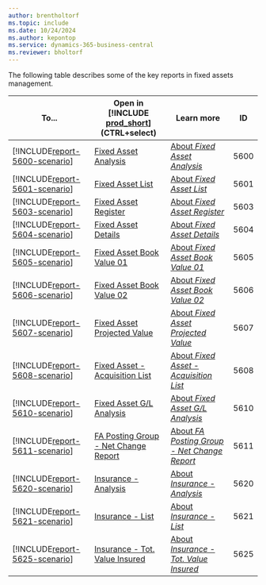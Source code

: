 ```yaml
---
author: brentholtorf
ms.topic: include
ms.date: 10/24/2024
ms.author: kepontop
ms.service: dynamics-365-business-central
ms.reviewer: bholtorf
---
```


The following table describes some of the key reports in fixed assets management.

| To... | Open in [!INCLUDE [prod_short](prod_short.md)] (CTRL+select) | Learn more | ID | 
|-------|------------| ------------|----|
| [!INCLUDE[report-5600-scenario](../includes/report-5600-scenario-include.md)] | [Fixed Asset Analysis](https://businesscentral.dynamics.com?report=5600) | [About *Fixed Asset Analysis*](../reports/report-5600.md) | 5600 |
| [!INCLUDE[report-5601-scenario](../includes/report-5601-scenario-include.md)] | [Fixed Asset List](https://businesscentral.dynamics.com?report=5601) | [About *Fixed Asset List*](../reports/report-5601.md) | 5601 |
| [!INCLUDE[report-5603-scenario](../includes/report-5603-scenario-include.md)] | [Fixed Asset Register](https://businesscentral.dynamics.com?report=5603) | [About *Fixed Asset Register*](../reports/report-5603.md) | 5603 |
| [!INCLUDE[report-5604-scenario](../includes/report-5604-scenario-include.md)] | [Fixed Asset Details](https://businesscentral.dynamics.com?report=5604) | [About *Fixed Asset Details*](../reports/report-5604.md) | 5604 |
| [!INCLUDE[report-5605-scenario](../includes/report-5605-scenario-include.md)] | [Fixed Asset Book Value 01](https://businesscentral.dynamics.com?report=5605) | [About *Fixed Asset Book Value 01*](../reports/report-5605.md) | 5605 |
| [!INCLUDE[report-5606-scenario](../includes/report-5606-scenario-include.md)] | [Fixed Asset Book Value 02](https://businesscentral.dynamics.com?report=5606) | [About *Fixed Asset Book Value 02*](../reports/report-5606.md) | 5606 |
| [!INCLUDE[report-5607-scenario](../includes/report-5607-scenario-include.md)] | [Fixed Asset Projected Value](https://businesscentral.dynamics.com?report=5607) | [About *Fixed Asset Projected Value*](../reports/report-5607.md) | 5607 |
| [!INCLUDE[report-5608-scenario](../includes/report-5608-scenario-include.md)] | [Fixed Asset - Acquisition List](https://businesscentral.dynamics.com?report=5608) | [About *Fixed Asset - Acquisition List*](../reports/report-5608.md) | 5608 |
| [!INCLUDE[report-5610-scenario](../includes/report-5610-scenario-include.md)] | [Fixed Asset G/L Analysis](https://businesscentral.dynamics.com?report=5610) | [About *Fixed Asset G/L Analysis*](../reports/report-5610.md) | 5610 |
| [!INCLUDE[report-5611-scenario](../includes/report-5611-scenario-include.md)] | [FA Posting Group - Net Change Report](https://businesscentral.dynamics.com?report=5611) | [About *FA Posting Group - Net Change Report*](../reports/report-5611.md) | 5611 |
| [!INCLUDE[report-5620-scenario](../includes/report-5620-scenario-include.md)] | [Insurance - Analysis](https://businesscentral.dynamics.com?report=5620) | [About *Insurance - Analysis*](../reports/report-5620.md) | 5620 |
| [!INCLUDE[report-5621-scenario](../includes/report-5621-scenario-include.md)] | [Insurance - List](https://businesscentral.dynamics.com?report=5621) | [About *Insurance - List*](../reports/report-5621.md) | 5621 |
| [!INCLUDE[report-5625-scenario](../includes/report-5625-scenario-include.md)] | [Insurance - Tot. Value Insured](https://businesscentral.dynamics.com?report=5625) | [About *Insurance - Tot. Value Insured*](../reports/report-5625.md) | 5625 |


<!-- TODO: Add articles for these

https://learn.microsoft.com/en-us/dynamics365/business-central/fa-how-insure#to-monitor-insurance-coverage


5623	Insurance Register
Shows posted insurance ledger entries that are sorted and divided by register number. You can determine which registers' entries are shown by setting a filter. It is important to set a filter; otherwise, the report may show a very large amount of information.

The report can be defined so that it functions as a part of the posting process; that is, it can be printed when you post. To print the register when the journal is posted, on the Action Pane, in the Process actions group, choose Post and Print in the journal. The report can be used either for documenting the posted entries or for auditing.



5624	Insurance - Coverage Details
hows the individual fixed assets that are linked to each insurance policy. For each insurance policy, the report shows one or more amounts for each asset. These are the amounts that need insurance coverage. These amounts can differ from the actual insurance policy's coverage.


5626 
Insurance - Uninsured FAs
To check whether you forgot to assign a fixed asset to an insurance policy, you can print or preview the Insurance - Uninsured FAs report. This report displays fixed assets for which amounts aren't posted to the insurance coverage ledger.


5622
Insurance Journal - Test
Shows the journal lines in an insurance journal. You can use the report to have the lines checked before you post the journal.

If you run the report from the Actions tab and post in a journal window, the report automatically filters by the current journal template and journal batch names. In this case, you do not have to enter anything on the tabs. If you run the report from the report list, you can define what is to be included in it by setting filters.


5636
Shows a list of fixed asset ledger entries, sorted by document type and number. The report includes the document type, document number, posting date and source code of the entry, the description and number of the fixed asset, and so on. A warning appears when there is a gap in the number series or the documents were not posted in document-number order.


5602
Shows the journal lines in an FA journal. You can use the report to have the lines checked before you post the journal.

If you run the test report from a journal window, the report is automatically filtered by the current journal template and journal batch names. In this case, you do not have to enter anything on the FastTabs.



5630
Maintenance - Analysis
Shows detailed maintenance expenses for fixed assets. The report can show maintenance expenses for fixed assets for different time periods broken down by maintenance types or other categories such as, fixed asset class.

Options
Field	Description
Depreciation Book

Select the depreciation book code for the depreciation book to be included in the report.

Date Selection

Select the date options that can be used in the report. You can choose between the posting date and the fixed asset posting date.

Starting Date

Enter the first date to be included in the report.

Ending Date

Enter the last date to be included in the report.

Amount Field 1 , Amount Field 2, Amount Field 3

The report has three amount fields that can show maintenance amounts broken down by different maintenance types. Select the maintenance code for the maintenance type you want to include in the report.

Period 1 , Period 2, Period 3

Select one of the options: Before Starting Date, Net Change or at Ending Date. Net Change is the period between the starting and ending date. The selected option determines how the program calculates the maintenance amounts shown in the report.

Group Totals

Select if you want the report to group fixed assets and print totals using the category defined in this field. For example, maintenance expenses for fixed assets can be shown for each fixed asset class.

Print per Fixed Asset

Select if you want the report to show amounts for each fixed asset.



5634
Maintenance - Details
Shows detailed information about the maintenance ledger entries that have been posted to each fixed asset for the depreciation book that you specify in the report.

Options
Field	Description
Depreciation Book
Select the depreciation book code for the depreciation book to be included in the report.

New Page per FA
Select if you want the report to print data for each fixed asset on a separate page.

Include Reversed Entries
Select if you want to include reversed entries in the report.



5635
Maintenance - Next Service
Shows each fixed asset and shows the next date on which service and repairs are planned for each asset. For each asset, the program retrieves this date from the Next Service Date field on the fixed asset card.

Options
Field	Description
Starting Date
Enter the first date to be included in the report. Fixed assets that have a next service date before the date in this field will not be included.

Ending Date
Enter the last date to be included in the report. Fixed assets that have a next service date after the date in this field will not be included.



5633
Maintenance Register
Shows posted maintenance entries that are sorted and divided by register number. You can determine which registers' entries are shown by setting a filter. It is important to set a filter; otherwise, the report may show a very large amount of information.

The report can be defined so that it functions as a part of the posting process; that is, it can be printed when you post. To print the register when the journal is posted, on the Actions tab, in the Posting group, choose Post and Print in the journal. The report can be used for documenting the posted entries or for auditing.



Ad-hoc analysis:

To view insurance coverage ledger entries
You can view the entries that you made in the insurance coverage ledger.

Choose the Lightbulb that opens the Tell Me feature. icon, enter Insurance, and then choose the related link.
Select the relevant insurance policy, and then choose the Coverage Ledger Entries action. -->


<!-- remove after 2025-01-01

## The old way
The following table describes some of the key reports in fixed assets reporting.

| Report | Description | Id | 
|--|--|--|
| [Fixed Asset List](https://businesscentral.dynamics.com?report=5601)| Shows the list of fixed asset and their setup info for a given depreciation book. |5601 |
| [Fixed Asset - Acquisition List](https://businesscentral.dynamics.com?report=5608) |  List all assets acquired within a given date range. You can also include fixed assets that are created but not yet acquired. |5608 |
| [Fixed Asset Details](https://businesscentral.dynamics.com?report=5604)| Shows the fixed asset ledger entries for fixed assets. |5604 |
| [Fixed Asset Analysis](https://businesscentral.dynamics.com?report=5600)| An analysis report where you can specify two date columns and three data columns to see in the report. For example, to generate a report to use for reconciling with the general ledger, add columns for acquisition cost at ending date, depreciation at ending date, and book value at ending date. A check report could have acquisitions/net change, write-down/net change, and Appreciation/net change, so every change to fixed asset can be checked if necessary. If you select the **Budget Report** field and specify an ending date in the future, the report will calculate the future depreciation and can give estimates for future depreciation and book values, if you selected those fields as report columns. |5600|
| [Fixed Asset Projected Value](https://businesscentral.dynamics.com?report=5607)| Shows the projected depreciation amounts and book value for a future period for assets. The report is useful when you are using different depreciation methods for your assets and want to estimate next year's depreciation, for example. Use the report to create the budget amounts for depreciation by selecting a budget and the **Copy to G/L Budget** field. |5607 |
| [Fixed Asset Book Value 01](https://businesscentral.dynamics.com?report=5605)|Shows detailed information about acquisition cost, depreciation value, and book value for both individual assets and groups of assets. For each of these three amount types, amounts are calculated at the beginning and at the end of a specified period and for the period itself. If you select the **Budget Report** field, the report will calculate the expected depreciation for the period. Enter a *group type* if you want the report to group the fixed assets and print group totals. For example, if you have set up six FA classes, select the *FA Class* option to have group totals printed for each of the six class codes.|5605|
| [Fixed Asset Book Value 02](https://businesscentral.dynamics.com?report=5606)|Shows the breakdown of fixed asset book value by changes in acquisition, depreciation, and appreciation within the period with a further breakdown by additions and disposals within the period. Use this report to describe the changes in fixed assets for a given period when many different changes occur across the grouping of fixed assets. If you select the **Budget Report** field, the report will calculate the expected depreciation for the period. Enter a *group type* if you want the report to group the fixed assets and print group totals. For example, if you have set up six FA classes, select the *FA Class* option to have group totals printed for each of the six class codes. |5606|
| [Fixed Asset G/L Analysis](https://businesscentral.dynamics.com?report=5610)|Shows an analysis of your fixed assets (FA) with various types of data for individual assets and/or groups of assets. On the Fixed Assets FastTab, you can set filters if you want the report to include only certain fixed assets. On the Options FastTab, tailor the report to meet your specific needs. The report is similar to the **Fixed Asset Analysis** report, but specifically for reconciling to the general ledger and specifically for validating the disposal entries. The report assumes that you know the G/L accounts that are specified in the  posting setup. | 5610 |
| [Fixed Asset Register](https://businesscentral.dynamics.com?report=5603) |Shows posted fixed asset ledger entries that are sorted and divided by register number. You can determine which registers' entries are shown by setting a filter. It is important to set a filter; otherwise, the report may show a very large amount of information. |5603  |
 -->
